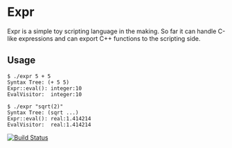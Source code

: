 Expr
====

Expr is a simple toy scripting language in the making. So far it can
handle C-like expressions and can export C++ functions to the
scripting side.


Usage
-----

    $ ./expr 5 + 5
    Syntax Tree: (+ 5 5)
    Expr::eval(): integer:10
    EvalVisitor:  integer:10

    $ ./expr "sqrt(2)"
    Syntax Tree: (sqrt ...)
    Expr::eval(): real:1.414214
    EvalVisitor:  real:1.414214


[![Build Status](https://travis-ci.org/Grumbel/Expr.svg?branch=master)](https://travis-ci.org/Grumbel/Expr)

